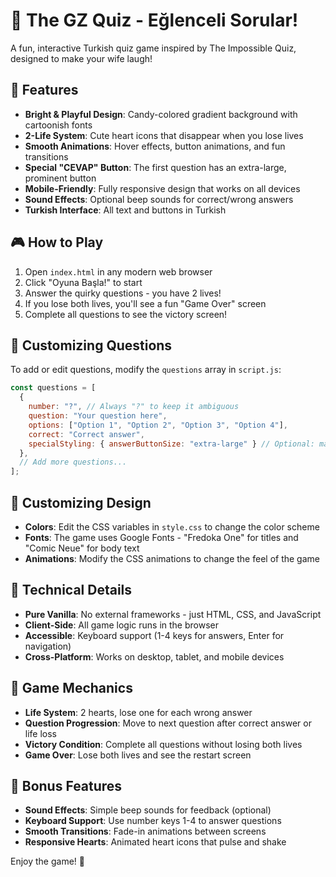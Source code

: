 # 🎉 The GZ Quiz - Eğlenceli Sorular!

A fun, interactive Turkish quiz game inspired by The Impossible Quiz, designed to make your wife laugh! 

## 🌈 Features

- **Bright & Playful Design**: Candy-colored gradient background with cartoonish fonts
- **2-Life System**: Cute heart icons that disappear when you lose lives
- **Smooth Animations**: Hover effects, button animations, and fun transitions
- **Special "CEVAP" Button**: The first question has an extra-large, prominent button
- **Mobile-Friendly**: Fully responsive design that works on all devices
- **Sound Effects**: Optional beep sounds for correct/wrong answers
- **Turkish Interface**: All text and buttons in Turkish

## 🎮 How to Play

1. Open `index.html` in any modern web browser
2. Click "Oyuna Başla!" to start
3. Answer the quirky questions - you have 2 lives!
4. If you lose both lives, you'll see a fun "Game Over" screen
5. Complete all questions to see the victory screen!

## 📝 Customizing Questions

To add or edit questions, modify the `questions` array in `script.js`:

```javascript
const questions = [
  {
    number: "?", // Always "?" to keep it ambiguous
    question: "Your question here",
    options: ["Option 1", "Option 2", "Option 3", "Option 4"],
    correct: "Correct answer",
    specialStyling: { answerButtonSize: "extra-large" } // Optional: makes button huge
  },
  // Add more questions...
];
```

## 🎨 Customizing Design

- **Colors**: Edit the CSS variables in `style.css` to change the color scheme
- **Fonts**: The game uses Google Fonts - "Fredoka One" for titles and "Comic Neue" for body text
- **Animations**: Modify the CSS animations to change the feel of the game

## 🚀 Technical Details

- **Pure Vanilla**: No external frameworks - just HTML, CSS, and JavaScript
- **Client-Side**: All game logic runs in the browser
- **Accessible**: Keyboard support (1-4 keys for answers, Enter for navigation)
- **Cross-Platform**: Works on desktop, tablet, and mobile devices

## 🎯 Game Mechanics

- **Life System**: 2 hearts, lose one for each wrong answer
- **Question Progression**: Move to next question after correct answer or life loss
- **Victory Condition**: Complete all questions without losing both lives
- **Game Over**: Lose both lives and see the restart screen

## 🎁 Bonus Features

- **Sound Effects**: Simple beep sounds for feedback (optional)
- **Keyboard Support**: Use number keys 1-4 to answer questions
- **Smooth Transitions**: Fade-in animations between screens
- **Responsive Hearts**: Animated heart icons that pulse and shake

Enjoy the game! 🎊 